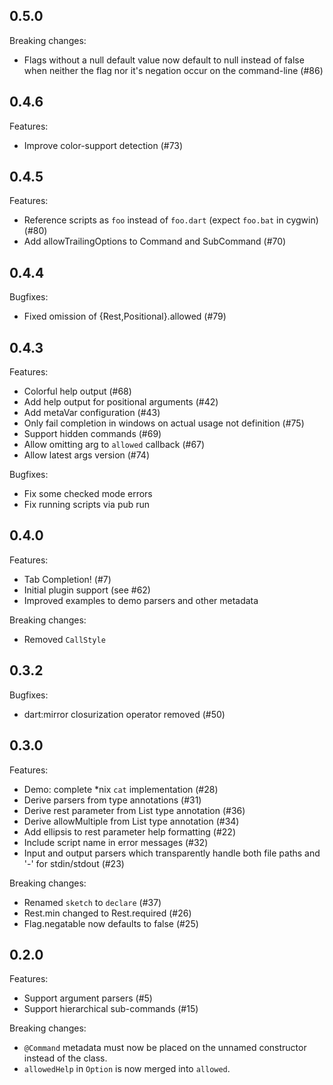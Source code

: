 ## 0.5.0

Breaking changes:

  - Flags without a null default value now default to null instead of false 
    when neither the flag nor it's negation occur on the command-line (#86)

## 0.4.6

Features:

  - Improve color-support detection (#73)

## 0.4.5

Features:

  - Reference scripts as `foo` instead of `foo.dart` (expect `foo.bat` in cygwin) (#80)
  - Add allowTrailingOptions to Command and SubCommand (#70)

## 0.4.4

Bugfixes:

  - Fixed omission of {Rest,Positional}.allowed (#79)

## 0.4.3

Features:

  - Colorful help output (#68)
  - Add help output for positional arguments (#42)
  - Add metaVar configuration (#43)
  - Only fail completion in windows on actual usage not definition (#75)
  - Support hidden commands (#69)
  - Allow omitting arg to `allowed` callback (#67)
  - Allow latest args version (#74)

Bugfixes:

  - Fix some checked mode errors
  - Fix running scripts via pub run

## 0.4.0

Features:

  - Tab Completion! (#7)
  - Initial plugin support (see #62)
  - Improved examples to demo parsers and other metadata
  
Breaking changes:

  - Removed `CallStyle`

## 0.3.2

Bugfixes:

  - dart:mirror closurization operator removed (#50)

## 0.3.0

Features:

  - Demo: complete *nix `cat` implementation (#28)
  - Derive parsers from type annotations (#31)
  - Derive rest parameter from List type annotation (#36)
  - Derive allowMultiple from List type annotation (#34)
  - Add ellipsis to rest parameter help formatting (#22)
  - Include script name in error messages (#32)
  - Input and output parsers which transparently handle both file paths and '-' 
    for stdin/stdout (#23)
  
Breaking changes:

  - Renamed `sketch` to `declare` (#37)
  - Rest.min changed to Rest.required (#26)
  - Flag.negatable now defaults to false (#25)

## 0.2.0

Features:

  - Support argument parsers (#5)
  - Support hierarchical sub-commands (#15)

Breaking changes:

  - `@Command` metadata must now be placed on the unnamed constructor instead 
    of the class.
  - `allowedHelp` in `Option` is now merged into `allowed`.
  